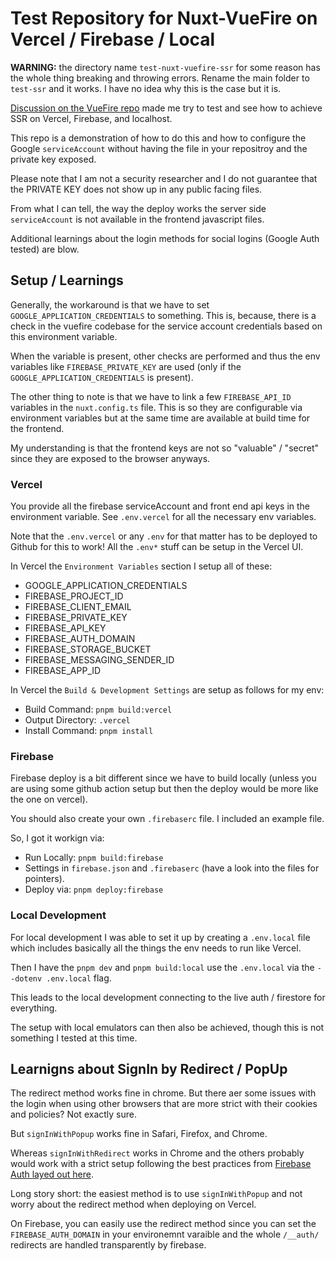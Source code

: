 # Test Repository for Nuxt-VueFire on Vercel / Firebase / Local

**WARNING:** the directory name `test-nuxt-vuefire-ssr` for some reason has the whole thing breaking and throwing errors. Rename the main folder to `test-ssr` and it works. I have no idea why this is the case but it is.

[Discussion on the VueFire repo](https://github.com/vuejs/vuefire/issues/1297) made me try to test and see how to achieve SSR on Vercel, Firebase, and localhost.

This repo is a demonstration of how to do this and how to configure the Google `serviceAccount` without having the file in your repositroy and the private key exposed.

Please note that I am not a security researcher and I do not guarantee that the PRIVATE KEY does not show up in any public facing files.

From what I can tell, the way the deploy works the server side `serviceAccount` is not available in the frontend javascript files.

Additional learnings about the login methods for social logins (Google Auth tested) are blow.

## Setup / Learnings

Generally, the workaround is that we have to set `GOOGLE_APPLICATION_CREDENTIALS` to something. This is, because, there is a check in the vuefire codebase for the service account credentials based on this environment variable.

When the variable is present, other checks are performed and thus the env variables like `FIREBASE_PRIVATE_KEY` are used (only if the `GOOGLE_APPLICATION_CREDENTIALS` is present).

The other thing to note is that we have to link a few `FIREBASE_API_ID` variables in the `nuxt.config.ts` file. This is so they are configurable via environment variables but at the same time are available at build time for the frontend.

My understanding is that the frontend keys are not so "valuable" / "secret" since they are exposed to the browser anyways.

### Vercel

You provide all the firebase serviceAccount and front end api keys in the environment variable. See `.env.vercel` for all the necessary env variables.

Note that the `.env.vercel` or any `.env` for that matter has to be deployed to Github for this to work! All the `.env*` stuff can be setup in the Vercel UI.

In Vercel the `Environment Variables` section I setup all of these:

- GOOGLE_APPLICATION_CREDENTIALS
- FIREBASE_PROJECT_ID
- FIREBASE_CLIENT_EMAIL
- FIREBASE_PRIVATE_KEY
- FIREBASE_API_KEY
- FIREBASE_AUTH_DOMAIN
- FIREBASE_STORAGE_BUCKET
- FIREBASE_MESSAGING_SENDER_ID
- FIREBASE_APP_ID


In Vercel the `Build & Development Settings` are setup as follows for my env:

- Build Command: `pnpm build:vercel`
- Output Directory: `.vercel`
- Install Command: `pnpm install`

### Firebase

Firebase deploy is a bit different since we have to build locally (unless you are using some github action setup but then the deploy would be more like the one on vercel).

You should also create your own `.firebaserc` file. I included an example file.

So, I got it workign via:

- Run Locally: `pnpm build:firebase`
- Settings in `firebase.json` and `.firebaserc` (have a look into the files for pointers).
- Deploy via: `pnpm deploy:firebase`

### Local Development

For local development I was able to set it up by creating a `.env.local` file which includes basically all the things the env needs to run like Vercel.

Then I have the `pnpm dev` and `pnpm build:local` use the `.env.local` via the `--dotenv .env.local` flag.

This leads to the local development connecting to the live auth / firestore for everything.

The setup with local emulators can then also be achieved, though this is not something I tested at this time.

## Learnigns about SignIn by Redirect / PopUp

The redirect method works fine in chrome. But there aer some issues with the login when using other browsers that are more strict with their cookies and policies? Not exactly sure.

But `signInWithPopup` works fine in Safari, Firefox, and Chrome.

Whereas `signInWithRedirect` works in Chrome and the others probably would work with a strict setup following the best practices from [Firebase Auth layed out here](https://firebase.google.com/docs/auth/web/redirect-best-practices).

Long story short: the easiest method is to use `signInWithPopup` and not worry about the redirect method when deploying on Vercel.

On Firebase, you can easily use the redirect method since you can set the `FIREBASE_AUTH_DOMAIN` in your environemnt varaible and the whole `/__auth/` redirects are handled transparently by firebase.
